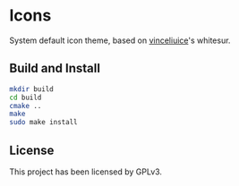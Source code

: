 # Icons

System default icon theme, based on [vinceliuice](https://github.com/vinceliuice)'s whitesur.

## Build and Install

```bash
mkdir build
cd build
cmake ..
make
sudo make install
```

## License

This project has been licensed by GPLv3.
